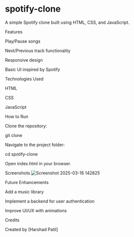 # spotify-clone
A simple Spotify clone built using HTML, CSS, and JavaScript.

Features

Play/Pause songs

Next/Previous track functionality

Responsive design

Basic UI inspired by Spotify

Technologies Used

HTML

CSS

JavaScript

How to Run

Clone the repository:

git clone <repository-url>

Navigate to the project folder:

cd spotify-clone

Open index.html in your browser.

Screenshots
![Screenshot 2025-03-16 142825](https://github.com/user-attachments/assets/d9e92f2e-5bc3-46cd-a7bb-417a121a3ef4)



Future Enhancements

Add a music library

Implement a backend for user authentication

Improve UI/UX with animations

Credits

Created by [Harshad Patil]
